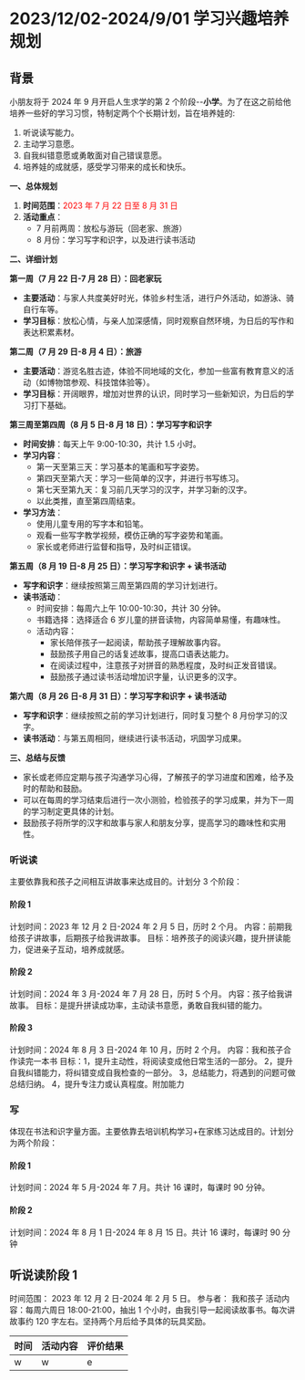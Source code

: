 # 2023/12/02-2024/9/01 学习兴趣培养规划

## 背景

小朋友将于 2024 年 9 月开启人生求学的第 2 个阶段--**小学**。为了在这之前给他培养一些好的学习习惯，特制定两个个长期计划，旨在培养娃的:

1. 听说读写能力。
2. 主动学习意愿。
3. 自我纠错意愿或勇敢面对自己错误意愿。
4. 培养娃的成就感，感受学习带来的成长和快乐。

**一、总体规划**

1. **时间范围**：<font color=red>2023 年 7 月 22 日至 8 月 31 日</font>
2. **活动重点**：
   - 7 月前两周：放松与游玩（回老家、旅游）
   - 8 月份：学习写字和识字，以及进行读书活动

**二、详细计划**

**第一周（7 月 22 日-7 月 28 日）：回老家玩**

- **主要活动**：与家人共度美好时光，体验乡村生活，进行户外活动，如游泳、骑自行车等。
- **学习目标**：放松心情，与亲人加深感情，同时观察自然环境，为日后的写作和表达积累素材。

**第二周（7 月 29 日-8 月 4 日）：旅游**

- **主要活动**：游览名胜古迹，体验不同地域的文化，参加一些富有教育意义的活动（如博物馆参观、科技馆体验等）。
- **学习目标**：开阔眼界，增加对世界的认识，同时学习一些新知识，为日后的学习打下基础。

**第三周至第四周（8 月 5 日-8 月 18 日）：学习写字和识字**

- **时间安排**：每天上午 9:00-10:30，共计 1.5 小时。
- **学习内容**：
  - 第一天至第三天：学习基本的笔画和写字姿势。
  - 第四天至第六天：学习一些简单的汉字，并进行书写练习。
  - 第七天至第九天：复习前几天学习的汉字，并学习新的汉字。
  - 以此类推，直至第四周结束。
- **学习方法**：
  - 使用儿童专用的写字本和铅笔。
  - 观看一些写字教学视频，模仿正确的写字姿势和笔画。
  - 家长或老师进行监督和指导，及时纠正错误。

**第五周（8 月 19 日-8 月 25 日）：学习写字和识字 + 读书活动**

- **写字和识字**：继续按照第三周至第四周的学习计划进行。
- **读书活动**：
  - 时间安排：每周六上午 10:00-10:30，共计 30 分钟。
  - 书籍选择：选择适合 6 岁儿童的拼音读物，内容简单易懂，有趣味性。
  - 活动内容：
    - 家长陪伴孩子一起阅读，帮助孩子理解故事内容。
    - 鼓励孩子用自己的话复述故事，提高口语表达能力。
    - 在阅读过程中，注意孩子对拼音的熟悉程度，及时纠正发音错误。
    - 鼓励孩子通过读书活动增加识字量，认识更多的汉字。

**第六周（8 月 26 日-8 月 31 日）：学习写字和识字 + 读书活动**

- **写字和识字**：继续按照之前的学习计划进行，同时复习整个 8 月份学习的汉字。
- **读书活动**：与第五周相同，继续进行读书活动，巩固学习成果。

**三、总结与反馈**

- 家长或老师应定期与孩子沟通学习心得，了解孩子的学习进度和困难，给予及时的帮助和鼓励。
- 可以在每周的学习结束后进行一次小测验，检验孩子的学习成果，并为下一周的学习制定更具体的计划。
- 鼓励孩子将所学的汉字和故事与家人和朋友分享，提高学习的趣味性和实用性。

### 听说读

主要依靠我和孩子之间相互讲故事来达成目的。计划分 3 个阶段：

#### 阶段 1

计划时间：2023 年 12 月 2 日-2024 年 2 月 5 日，历时 2 个月。
内容：前期我给孩子讲故事，后期孩子给我讲故事。
目标：培养孩子的阅读兴趣，提升拼读能力，促进亲子互动，培养成就感。

#### 阶段 2

计划时间：2024 年 3 月-2024 年 7 月 28 日，历时 5 个月。
内容：孩子给我讲故事。
目标：是提升拼读成功率，主动读书意愿，勇敢自我纠错的能力。

#### 阶段 3

计划时间：2024 年 8 月 3 日-2024 年 10 月，历时 2 个月。
内容：我和孩子合作读完一本书
目标：1，提升主动性，将阅读变成他日常生活的一部分。
2，提升自我纠错能力，将纠错变成自我检查的一部分。
3，总结能力，将遇到的问题可做总结归纳。
4，提升专注力或认真程度。附加能力

### 写

体现在书法和识字量方面。主要依靠去培训机构学习+在家练习达成目的。计划分为两个阶段：

#### 阶段 1

计划时间：2024 年 5 月-2024 年 7 月。共计 16 课时，每课时 90 分钟。

#### 阶段 2

计划时间：2024 年 8 月 1 日-2024 年 8 月 15 日。共计 16 课时，每课时 90 分钟

## 听说读阶段 1

时间范围： 2023 年 12 月 2 日-2024 年 2 月 5 日。
参与者： 我和孩子
活动内容：每周六周日 18:00-21:00，抽出 1 个小时，由我引导一起阅读故事书。每次讲故事约 120 字左右。坚持两个月后给予具体的玩具奖励。

| 时间 | 活动内容 | 评价结果 |
| ---- | -------- | -------- |
| w    | w        | e        |
